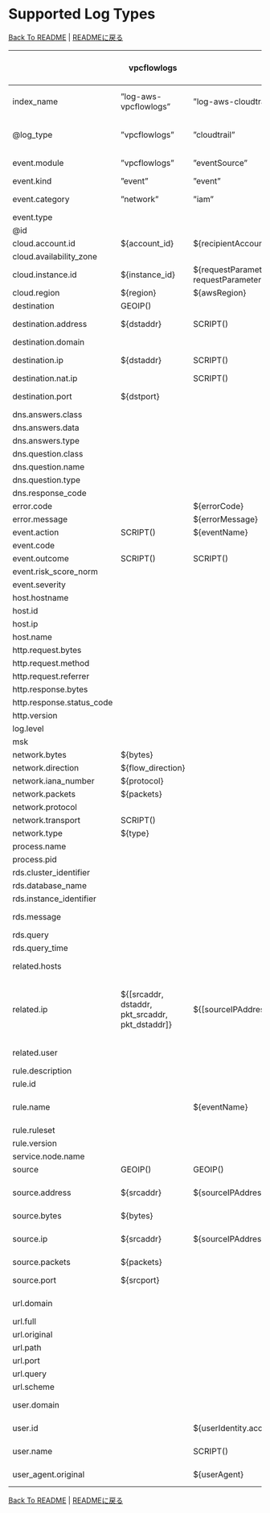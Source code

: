 # Supported Log Types

[Back To README](../README.md) | [READMEに戻る](../README_ja.md)

|                         |                  vpcflowlogs                  |                                                                           cloudtrail                                                                            |          networkfirewall           |                                                                                                                                                                                                 guardduty                                                                                                                                                                                                  |                                                                                                                                                                                                                                                                                      securityhub                                                                                                                                                                                                                                                                                      |             nlb              |                alb                 |           clb            |      s3accesslog      | config-history | config-snapshot |  config-rules  | cloudfront-realtime | cloudfront-standard |           waf           |   route53resolver   |       rds-postgresql       |       rds-mysql-audit        | rds-mysql-general |              rds-mysql-error              | rds-mysql-slowquery | elasticache-redis-slowlog |      msk       |                            opensearch-audit                            |    workspaces-event    |     workspaces-inventory     |     trustedadvisor     |                                            directory-service                                            |                                                 fsx-win                                                 |                                              windows-event                                              |   linux-secure   | linux-os-syslog |      index-metrics       |
|-------------------------|-----------------------------------------------|-----------------------------------------------------------------------------------------------------------------------------------------------------------------|------------------------------------|------------------------------------------------------------------------------------------------------------------------------------------------------------------------------------------------------------------------------------------------------------------------------------------------------------------------------------------------------------------------------------------------------------|---------------------------------------------------------------------------------------------------------------------------------------------------------------------------------------------------------------------------------------------------------------------------------------------------------------------------------------------------------------------------------------------------------------------------------------------------------------------------------------------------------------------------------------------------------------------------------------|------------------------------|------------------------------------|--------------------------|-----------------------|----------------|-----------------|----------------|---------------------|---------------------|-------------------------|---------------------|----------------------------|------------------------------|-------------------|-------------------------------------------|---------------------|---------------------------|----------------|------------------------------------------------------------------------|------------------------|------------------------------|------------------------|---------------------------------------------------------------------------------------------------------|---------------------------------------------------------------------------------------------------------|---------------------------------------------------------------------------------------------------------|------------------|-----------------|--------------------------|
|index_name               |”log-aws-vpcflowlogs”                          |”log-aws-cloudtrail”                                                                                                                                             |”log-aws-networkfirewall”           |”log-aws-guardduty”                                                                                                                                                                                                                                                                                                                                                                                         |”log-aws-securityhub”                                                                                                                                                                                                                                                                                                                                                                                                                                                                                                                                                                  |”log-aws-elb”                 |”log-aws-elb”                       |”log-aws-elb”             |”log-aws-s3accesslog”  |”log-aws-config”|”log-aws-config” |”log-aws-config”|”log-aws-cloudfront” |”log-aws-cloudfront” |”log-aws-waf”            |”log-aws-r53resolver”|”log-aws-rds-postgresql”    |”log-aws-rds-mysql”           |”log-aws-rds-mysql”|”log-aws-rds-mysql”                        |”log-aws-rds-mysql”  |”log-aws-elasticache”      |”log-aws-msk”   |”log-aws-opensearch”                                                    |”log-aws-workspaces”    |”log-aws-workspaces”          |”log-aws-trustedadvisor”|”log-aws-directory-service”                                                                              |”log-aws-fsx-win”                                                                                        |”log-win-event”                                                                                          |”log-linux-secure”|”log-linux-os”   |”metrics-opensearch-index”|
|@log_type                |”vpcflowlogs”                                  |”cloudtrail”                                                                                                                                                     |”networkfirewall”                   |”guardduty”                                                                                                                                                                                                                                                                                                                                                                                                 |”securityhub”                                                                                                                                                                                                                                                                                                                                                                                                                                                                                                                                                                          |”nlb”                         |”alb”                               |”clb”                     |”s3accesslog”          |”config-history”|”config-snapshot”|”config-rules”  |”cloudfront-realtime”|”cloudfront-standard”|”waf”                    |”route53resolver”    |”rds-postgresql”            |”rds-mysql-audit”             |”rds-mysql-general”|”rds-mysql-error”                          |”rds-mysql-slowquery”|”elasticache-redis-slowlog”|”msk”           |”opensearch-audit”                                                      |”workspaces-event”      |”workspaces-inventory”        |”trustedadvisor”        |”directory-service”                                                                                      |”fsx-win”                                                                                                |”windows-event”                                                                                          |”linux-secure”    |”linux-os-syslog”|”index-metrics”           |
|event.module             |”vpcflowlogs”                                  |”eventSource”                                                                                                                                                    |”event.event_type”                  |”guardduty”                                                                                                                                                                                                                                                                                                                                                                                                 |SCRIPT()                                                                                                                                                                                                                                                                                                                                                                                                                                                                                                                                                                               |”nlb”                         |”alb”                               |”clb”                     |”s3accesslog”          |”config-history”|”config-snapshot”|”config-rules”  |”cloudfront-realtime”|”cloudfront-standard”|”waf”                    |”route53resolver”    |”rds-postgresql”            |”audit”                       |”general”          |”error”                                    |”slowquery”          |”redis-slowlog”            |”msk”           |”opensearch-audit”                                                      |”workspaces-event”      |”workspaces-inventory”        |”trustedadvisor”        |”Event.System.Channel”                                                                                   |”Event.System.Channel”                                                                                   |”Event.System.Channel”                                                                                   |”linux-secure”    |”linux-os-syslog”|”index-metrics”           |
|event.kind               |”event”                                        |”event”                                                                                                                                                          |SCRIPT()                            |”alert”                                                                                                                                                                                                                                                                                                                                                                                                     |”alert”                                                                                                                                                                                                                                                                                                                                                                                                                                                                                                                                                                                |”event”                       |”event”                             |”event”                   |”event”                |”state”         |”state”          |”alert”         |”event”              |”event”              |”alert”                  |”event”              |                            |                              |                   |                                           |                     |                           |                |”event”                                                                 |”event”                 |”state”                       |SCRIPT()                |”event”                                                                                                  |”event”                                                                                                  |”event”                                                                                                  |”event”           |”event”          |                          |
|event.category           |”network”                                      |”iam”                                                                                                                                                            |”network”                           |SCRIPT()                                                                                                                                                                                                                                                                                                                                                                                                    |SCRIPT()                                                                                                                                                                                                                                                                                                                                                                                                                                                                                                                                                                               |”network”                     |”web”                               |”web”                     |”web”                  |”configuration” |”configuration”  |”configuration” |”web”                |”web”                |”web”                    |”network”            |SCRIPT()                    |”database”                    |”database”         |”database”                                 |”database”           |”database”                 |                |SCRIPT()                                                                |”[authentication, host]”|”[host]”                      |SCRIPT()                |                                                                                                         |                                                                                                         |                                                                                                         |SCRIPT()          |SCRIPT()         |                          |
|event.type               |                                               |                                                                                                                                                                 |                                    |                                                                                                                                                                                                                                                                                                                                                                                                            |                                                                                                                                                                                                                                                                                                                                                                                                                                                                                                                                                                                       |                              |                                    |                          |                       |”info”          |”info”           |”change”        |                     |                     |                         |                     |                            |                              |                   |                                           |                     |                           |                |”[info]”                                                                |”[info]”                |”[info]”                      |”info”                  |                                                                                                         |                                                                                                         |                                                                                                         |                  |                 |                          |
|@id                      |                                               |                                                                                                                                                                 |                                    |                                                                                                                                                                                                                                                                                                                                                                                                            |                                                                                                                                                                                                                                                                                                                                                                                                                                                                                                                                                                                       |                              |                                    |                          |                       |SCRIPT()        |SCRIPT()         |SCRIPT()        |                     |                     |                         |                     |                            |                              |                   |                                           |                     |                           |                |                                                                        |                        |                              |                        |                                                                                                         |                                                                                                         |                                                                                                         |                  |                 |                          |
|cloud.account.id         |${account_id}                                  |${recipientAccountId}                                                                                                                                            |[FromS3Key]                         |[FromS3Key]                                                                                                                                                                                                                                                                                                                                                                                                 |${AwsAccountId}                                                                                                                                                                                                                                                                                                                                                                                                                                                                                                                                                                        |[FromS3Key]                   |[FromS3Key]                         |[FromS3Key]               |[FromS3Key]            |${awsAccountId} |${awsAccountId}  |${awsAccountId} |[FromS3Key]          |[FromS3Key]          |SCRIPT()                 |[FromS3Key]          |[FromS3Key]                 |[FromS3Key]                   |[FromS3Key]        |[FromS3Key]                                |[FromS3Key]          |[FromS3Key]                |[FromS3Key]     |[FromS3Key]                                                             |[FromS3Key]             |[FromS3Key]                   |[FromS3Key]             |[FromS3Key]                                                                                              |[FromS3Key]                                                                                              |[FromS3Key]                                                                                              |[FromS3Key]       |[FromS3Key]      |[FromS3Key]               |
|cloud.availability_zone  |                                               |                                                                                                                                                                 |${availability_zone}                |                                                                                                                                                                                                                                                                                                                                                                                                            |                                                                                                                                                                                                                                                                                                                                                                                                                                                                                                                                                                                       |                              |                                    |                          |                       |                |                 |                |                     |                     |                         |                     |                            |                              |                   |                                           |                     |                           |                |                                                                        |                        |                              |                        |                                                                                                         |                                                                                                         |                                                                                                         |                  |                 |                          |
|cloud.instance.id        |${instance_id}                                 |${requestParameters.instanceId responseElements.instancesSet.items.0.instanceId requestParameters.DescribeInstanceCreditSpecificationsRequest.InstanceId.content}|                                    |${resource.instanceDetails.instanceId}                                                                                                                                                                                                                                                                                                                                                                      |SCRIPT()                                                                                                                                                                                                                                                                                                                                                                                                                                                                                                                                                                               |                              |                                    |                          |                       |SCRIPT()        |SCRIPT()         |SCRIPT()        |                     |                     |                         |${instance}          |                            |                              |                   |                                           |                     |                           |                |                                                                        |                        |                              |                        |                                                                                                         |                                                                                                         |SCRIPT()                                                                                                 |SCRIPT()          |SCRIPT()         |                          |
|cloud.region             |${region}                                      |${awsRegion}                                                                                                                                                     |[FromS3Key]                         |[FromS3Key]                                                                                                                                                                                                                                                                                                                                                                                                 |${Resources.0.Region}                                                                                                                                                                                                                                                                                                                                                                                                                                                                                                                                                                  |[FromS3Key]                   |[FromS3Key]                         |[FromS3Key]               |SCRIPT()               |${awsRegion}    |${awsRegion}     |${awsRegion}    |”global”             |”global”             |SCRIPT()                 |${region}            |[FromS3Key]                 |[FromS3Key]                   |[FromS3Key]        |[FromS3Key]                                |[FromS3Key]          |[FromS3Key]                |[FromS3Key]     |[FromS3Key]                                                             |[FromS3Key]             |[FromS3Key]                   |[FromS3Key]             |[FromS3Key]                                                                                              |[FromS3Key]                                                                                              |[FromS3Key]                                                                                              |[FromS3Key]       |[FromS3Key]      |[FromS3Key]               |
|destination              |GEOIP()                                        |                                                                                                                                                                 |GEOIP()                             |GEOIP()                                                                                                                                                                                                                                                                                                                                                                                                     |GEOIP()                                                                                                                                                                                                                                                                                                                                                                                                                                                                                                                                                                                |GEOIP()                       |GEOIP()                             |GEOIP()                   |                       |                |                 |                |                     |                     |                         |                     |                            |                              |                   |                                           |                     |                           |                |                                                                        |                        |                              |                        |GEOIP()                                                                                                  |GEOIP()                                                                                                  |GEOIP()                                                                                                  |                  |                 |                          |
|destination.address      |${dstaddr}                                     |SCRIPT()                                                                                                                                                         |                                    |SCRIPT()                                                                                                                                                                                                                                                                                                                                                                                                    |${ProductFields.aws/guardduty/resource/instanceDetails/networkInterfaces.0_/privateIpAddress ProductFields.aws/guardduty/service/action/networkConnectionAction/localIpDetails/ipAddressV4}                                                                                                                                                                                                                                                                                                                                                                                            |${destination_ip}             |${target_ip}                        |${backend_ip}             |${EndPoint}            |                |                 |                |                     |                     |                         |                     |                            |                              |                   |                                           |                     |                           |                |                                                                        |                        |                              |                        |                                                                                                         |                                                                                                         |                                                                                                         |                  |                 |                          |
|destination.domain       |                                               |                                                                                                                                                                 |                                    |                                                                                                                                                                                                                                                                                                                                                                                                            |                                                                                                                                                                                                                                                                                                                                                                                                                                                                                                                                                                                       |                              |                                    |                          |${EndPoint}            |                |                 |                |                     |                     |                         |                     |                            |                              |                   |                                           |                     |                           |                |                                                                        |                        |                              |                        |                                                                                                         |                                                                                                         |                                                                                                         |                  |                 |                          |
|destination.ip           |${dstaddr}                                     |SCRIPT()                                                                                                                                                         |${event.dest_ip}                    |SCRIPT()                                                                                                                                                                                                                                                                                                                                                                                                    |${ProductFields.aws/guardduty/resource/instanceDetails/networkInterfaces.0_/privateIpAddress ProductFields.aws/guardduty/service/action/networkConnectionAction/localIpDetails/ipAddressV4}                                                                                                                                                                                                                                                                                                                                                                                            |${destination_ip}             |${target_ip}                        |${backend_ip}             |                       |                |                 |                |                     |                     |                         |                     |                            |                              |                   |                                           |                     |                           |                |                                                                        |                        |                              |                        |${Event.EventData.Data.DestAddress}                                                                      |${Event.EventData.Data.DestAddress}                                                                      |${Event.EventData.Data.DestAddress}                                                                      |                  |                 |                          |
|destination.nat.ip       |                                               |SCRIPT()                                                                                                                                                         |                                    |SCRIPT()                                                                                                                                                                                                                                                                                                                                                                                                    |${ProductFields.aws/guardduty/resource/instanceDetails/networkInterfaces.0_/publicIp}                                                                                                                                                                                                                                                                                                                                                                                                                                                                                                  |                              |                                    |                          |                       |                |                 |                |                     |                     |                         |                     |                            |                              |                   |                                           |                     |                           |                |                                                                        |                        |                              |                        |                                                                                                         |                                                                                                         |                                                                                                         |                  |                 |                          |
|destination.port         |${dstport}                                     |                                                                                                                                                                 |${event.dest_port}                  |SCRIPT()                                                                                                                                                                                                                                                                                                                                                                                                    |${ProductFields.aws/guardduty/service/action/portProbeAction/portProbeDetails/localPortDetails.0_/port ProductFields.aws/guardduty/service/action/networkConnectionAction/localPortDetails/port}                                                                                                                                                                                                                                                                                                                                                                                       |${destination_port}           |${target_port}                      |${backend_port}           |                       |                |                 |                |                     |                     |                         |                     |                            |                              |                   |                                           |                     |                           |                |                                                                        |                        |                              |                        |${Event.EventData.Data.DestPort}                                                                         |${Event.EventData.Data.DestPort}                                                                         |${Event.EventData.Data.DestPort}                                                                         |                  |                 |                          |
|dns.answers.class        |                                               |                                                                                                                                                                 |                                    |                                                                                                                                                                                                                                                                                                                                                                                                            |                                                                                                                                                                                                                                                                                                                                                                                                                                                                                                                                                                                       |                              |                                    |                          |                       |                |                 |                |                     |                     |                         |${answers.0.Class}   |                            |                              |                   |                                           |                     |                           |                |                                                                        |                        |                              |                        |                                                                                                         |                                                                                                         |                                                                                                         |                  |                 |                          |
|dns.answers.data         |                                               |                                                                                                                                                                 |                                    |                                                                                                                                                                                                                                                                                                                                                                                                            |                                                                                                                                                                                                                                                                                                                                                                                                                                                                                                                                                                                       |                              |                                    |                          |                       |                |                 |                |                     |                     |                         |SCRIPT()             |                            |                              |                   |                                           |                     |                           |                |                                                                        |                        |                              |                        |                                                                                                         |                                                                                                         |                                                                                                         |                  |                 |                          |
|dns.answers.type         |                                               |                                                                                                                                                                 |                                    |                                                                                                                                                                                                                                                                                                                                                                                                            |                                                                                                                                                                                                                                                                                                                                                                                                                                                                                                                                                                                       |                              |                                    |                          |                       |                |                 |                |                     |                     |                         |${answers.0.Type}    |                            |                              |                   |                                           |                     |                           |                |                                                                        |                        |                              |                        |                                                                                                         |                                                                                                         |                                                                                                         |                  |                 |                          |
|dns.question.class       |                                               |                                                                                                                                                                 |                                    |                                                                                                                                                                                                                                                                                                                                                                                                            |                                                                                                                                                                                                                                                                                                                                                                                                                                                                                                                                                                                       |                              |                                    |                          |                       |                |                 |                |                     |                     |                         |${query_class}       |                            |                              |                   |                                           |                     |                           |                |                                                                        |                        |                              |                        |                                                                                                         |                                                                                                         |                                                                                                         |                  |                 |                          |
|dns.question.name        |                                               |                                                                                                                                                                 |                                    |${service.action.dnsRequestAction.domain}                                                                                                                                                                                                                                                                                                                                                                   |${ProductFields.aws/guardduty/service/action/dnsRequestAction/domain}                                                                                                                                                                                                                                                                                                                                                                                                                                                                                                                  |                              |                                    |                          |                       |                |                 |                |                     |                     |                         |SCRIPT()             |                            |                              |                   |                                           |                     |                           |                |                                                                        |                        |                              |                        |                                                                                                         |                                                                                                         |                                                                                                         |                  |                 |                          |
|dns.question.type        |                                               |                                                                                                                                                                 |                                    |                                                                                                                                                                                                                                                                                                                                                                                                            |                                                                                                                                                                                                                                                                                                                                                                                                                                                                                                                                                                                       |                              |                                    |                          |                       |                |                 |                |                     |                     |                         |${query_type}        |                            |                              |                   |                                           |                     |                           |                |                                                                        |                        |                              |                        |                                                                                                         |                                                                                                         |                                                                                                         |                  |                 |                          |
|dns.response_code        |                                               |                                                                                                                                                                 |                                    |                                                                                                                                                                                                                                                                                                                                                                                                            |                                                                                                                                                                                                                                                                                                                                                                                                                                                                                                                                                                                       |                              |                                    |                          |                       |                |                 |                |                     |                     |                         |${rcode}             |                            |                              |                   |                                           |                     |                           |                |                                                                        |                        |                              |                        |                                                                                                         |                                                                                                         |                                                                                                         |                  |                 |                          |
|error.code               |                                               |${errorCode}                                                                                                                                                     |                                    |                                                                                                                                                                                                                                                                                                                                                                                                            |                                                                                                                                                                                                                                                                                                                                                                                                                                                                                                                                                                                       |                              |                                    |                          |                       |                |                 |                |                     |                     |                         |                     |                            |                              |                   |                                           |                     |                           |                |                                                                        |                        |                              |                        |${Event.System.Status}                                                                                   |${Event.System.Status}                                                                                   |${Event.System.Status}                                                                                   |                  |                 |                          |
|error.message            |                                               |${errorMessage}                                                                                                                                                  |                                    |                                                                                                                                                                                                                                                                                                                                                                                                            |                                                                                                                                                                                                                                                                                                                                                                                                                                                                                                                                                                                       |                              |                                    |                          |                       |                |                 |                |                     |                     |                         |                     |                            |                              |                   |                                           |                     |                           |                |                                                                        |                        |                              |                        |                                                                                                         |                                                                                                         |                                                                                                         |                  |                 |                          |
|event.action             |SCRIPT()                                       |${eventName}                                                                                                                                                     |${event.alert.action}               |                                                                                                                                                                                                                                                                                                                                                                                                            |                                                                                                                                                                                                                                                                                                                                                                                                                                                                                                                                                                                       |                              |                                    |                          |                       |                |                 |                |                     |                     |${action}                |                     |SCRIPT()                    |                              |                   |                                           |                     |                           |                |                                                                        |                        |                              |                        |SCRIPT()                                                                                                 |SCRIPT()                                                                                                 |SCRIPT()                                                                                                 |SCRIPT()          |SCRIPT()         |                          |
|event.code               |                                               |                                                                                                                                                                 |                                    |                                                                                                                                                                                                                                                                                                                                                                                                            |                                                                                                                                                                                                                                                                                                                                                                                                                                                                                                                                                                                       |                              |                                    |                          |                       |                |                 |                |                     |                     |                         |                     |                            |                              |                   |                                           |                     |                           |                |                                                                        |                        |                              |                        |${Event.System.EventID}                                                                                  |${Event.System.EventID}                                                                                  |${Event.System.EventID}                                                                                  |                  |                 |                          |
|event.outcome            |SCRIPT()                                       |SCRIPT()                                                                                                                                                         |                                    |                                                                                                                                                                                                                                                                                                                                                                                                            |                                                                                                                                                                                                                                                                                                                                                                                                                                                                                                                                                                                       |                              |                                    |                          |                       |                |                 |                |                     |                     |                         |                     |SCRIPT()                    |                              |                   |                                           |                     |                           |                |SCRIPT()                                                                |”success”               |                              |                        |SCRIPT()                                                                                                 |SCRIPT()                                                                                                 |SCRIPT()                                                                                                 |SCRIPT()          |SCRIPT()         |                          |
|event.risk_score_norm    |                                               |                                                                                                                                                                 |                                    |                                                                                                                                                                                                                                                                                                                                                                                                            |${Severity.Normalized}                                                                                                                                                                                                                                                                                                                                                                                                                                                                                                                                                                 |                              |                                    |                          |                       |                |                 |                |                     |                     |                         |                     |                            |                              |                   |                                           |                     |                           |                |                                                                        |                        |                              |                        |                                                                                                         |                                                                                                         |                                                                                                         |                  |                 |                          |
|event.severity           |                                               |                                                                                                                                                                 |${event.alert.severity}             |${severity}                                                                                                                                                                                                                                                                                                                                                                                                 |${Severity.Product}                                                                                                                                                                                                                                                                                                                                                                                                                                                                                                                                                                    |                              |                                    |                          |                       |                |                 |                |                     |                     |                         |                     |                            |                              |                   |                                           |                     |                           |                |                                                                        |                        |                              |                        |                                                                                                         |                                                                                                         |                                                                                                         |                  |                 |                          |
|host.hostname            |                                               |                                                                                                                                                                 |                                    |                                                                                                                                                                                                                                                                                                                                                                                                            |                                                                                                                                                                                                                                                                                                                                                                                                                                                                                                                                                                                       |                              |                                    |                          |                       |                |                 |                |                     |                     |                         |                     |                            |                              |                   |                                           |                     |                           |                |                                                                        |                        |${ComputerName}               |                        |                                                                                                         |                                                                                                         |                                                                                                         |${hostname}       |${hostname}      |                          |
|host.id                  |                                               |                                                                                                                                                                 |                                    |                                                                                                                                                                                                                                                                                                                                                                                                            |                                                                                                                                                                                                                                                                                                                                                                                                                                                                                                                                                                                       |                              |                                    |                          |                       |                |                 |                |                     |                     |                         |                     |                            |                              |                   |                                           |                     |                           |                |                                                                        |${workspaceId}          |${WorkspaceId}                |                        |                                                                                                         |                                                                                                         |                                                                                                         |                  |                 |                          |
|host.ip                  |                                               |                                                                                                                                                                 |                                    |                                                                                                                                                                                                                                                                                                                                                                                                            |                                                                                                                                                                                                                                                                                                                                                                                                                                                                                                                                                                                       |                              |                                    |                          |                       |                |                 |                |                     |                     |                         |                     |                            |                              |                   |                                           |                     |                           |                |                                                                        |                        |${IpAddress}                  |                        |                                                                                                         |                                                                                                         |                                                                                                         |                  |                 |                          |
|host.name                |                                               |                                                                                                                                                                 |                                    |                                                                                                                                                                                                                                                                                                                                                                                                            |                                                                                                                                                                                                                                                                                                                                                                                                                                                                                                                                                                                       |                              |                                    |                          |                       |                |                 |                |                     |                     |                         |                     |                            |                              |                   |                                           |                     |                           |                |                                                                        |                        |${ComputerName}               |                        |${Event.System.Computer}                                                                                 |${Event.System.Computer}                                                                                 |${Event.System.Computer}                                                                                 |                  |                 |                          |
|http.request.bytes       |                                               |                                                                                                                                                                 |                                    |                                                                                                                                                                                                                                                                                                                                                                                                            |                                                                                                                                                                                                                                                                                                                                                                                                                                                                                                                                                                                       |${received_bytes}             |${received_bytes}                   |${received_bytes}         |                       |                |                 |                |${cs_bytes}          |${cs_bytes}          |                         |                     |                            |                              |                   |                                           |                     |                           |                |                                                                        |                        |                              |                        |                                                                                                         |                                                                                                         |                                                                                                         |                  |                 |                          |
|http.request.method      |                                               |                                                                                                                                                                 |${event.http.http_method}           |                                                                                                                                                                                                                                                                                                                                                                                                            |                                                                                                                                                                                                                                                                                                                                                                                                                                                                                                                                                                                       |                              |${http_method}                      |${http_method}            |${RequestURI_operation}|                |                 |                |${cs_method}         |${cs_method}         |${httpRequest.httpMethod}|                     |                            |                              |                   |                                           |                     |                           |                |                                                                        |                        |                              |                        |                                                                                                         |                                                                                                         |                                                                                                         |                  |                 |                          |
|http.request.referrer    |                                               |                                                                                                                                                                 |                                    |                                                                                                                                                                                                                                                                                                                                                                                                            |                                                                                                                                                                                                                                                                                                                                                                                                                                                                                                                                                                                       |                              |                                    |                          |${Referrer}            |                |                 |                |${cs_referer}        |${cs_referer}        |SCRIPT()                 |                     |                            |                              |                   |                                           |                     |                           |                |                                                                        |                        |                              |                        |                                                                                                         |                                                                                                         |                                                                                                         |                  |                 |                          |
|http.response.bytes      |                                               |                                                                                                                                                                 |                                    |                                                                                                                                                                                                                                                                                                                                                                                                            |                                                                                                                                                                                                                                                                                                                                                                                                                                                                                                                                                                                       |${sent_bytes}                 |${sent_bytes}                       |${sent_bytes}             |${BytesSent}           |                |                 |                |${sc_bytes}          |${sc_bytes}          |                         |                     |                            |                              |                   |                                           |                     |                           |                |                                                                        |                        |                              |                        |                                                                                                         |                                                                                                         |                                                                                                         |                  |                 |                          |
|http.response.status_code|                                               |                                                                                                                                                                 |                                    |                                                                                                                                                                                                                                                                                                                                                                                                            |                                                                                                                                                                                                                                                                                                                                                                                                                                                                                                                                                                                       |                              |${elb_status_code}                  |${elb_status_code}        |${HTTPstatus}          |                |                 |                |${sc_status}         |${sc_status}         |                         |                     |                            |                              |                   |                                           |                     |                           |                |                                                                        |                        |                              |                        |                                                                                                         |                                                                                                         |                                                                                                         |                  |                 |                          |
|http.version             |                                               |                                                                                                                                                                 |                                    |                                                                                                                                                                                                                                                                                                                                                                                                            |                                                                                                                                                                                                                                                                                                                                                                                                                                                                                                                                                                                       |                              |${http_version}                     |${http_version}           |                       |                |                 |                |SCRIPT()             |SCRIPT()             |SCRIPT()                 |                     |                            |                              |                   |                                           |                     |                           |                |                                                                        |                        |                              |                        |                                                                                                         |                                                                                                         |                                                                                                         |                  |                 |                          |
|log.level                |                                               |                                                                                                                                                                 |                                    |                                                                                                                                                                                                                                                                                                                                                                                                            |                                                                                                                                                                                                                                                                                                                                                                                                                                                                                                                                                                                       |                              |                                    |                          |                       |                |                 |                |                     |                     |                         |                     |${postgresql_log_level}     |                              |                   |${mysql_log_level}                         |                     |                           |${msk_log_level}|                                                                        |                        |                              |                        |                                                                                                         |                                                                                                         |                                                                                                         |                  |                 |                          |
|msk                      |                                               |                                                                                                                                                                 |                                    |                                                                                                                                                                                                                                                                                                                                                                                                            |                                                                                                                                                                                                                                                                                                                                                                                                                                                                                                                                                                                       |                              |                                    |                          |                       |                |                 |                |                     |                     |                         |                     |                            |                              |                   |                                           |                     |                           |SCRIPT()        |                                                                        |                        |                              |                        |                                                                                                         |                                                                                                         |                                                                                                         |                  |                 |                          |
|network.bytes            |${bytes}                                       |                                                                                                                                                                 |${event.netflow.bytes}              |                                                                                                                                                                                                                                                                                                                                                                                                            |                                                                                                                                                                                                                                                                                                                                                                                                                                                                                                                                                                                       |                              |                                    |                          |                       |                |                 |                |                     |                     |                         |                     |                            |                              |                   |                                           |                     |                           |                |                                                                        |                        |                              |                        |                                                                                                         |                                                                                                         |                                                                                                         |                  |                 |                          |
|network.direction        |${flow_direction}                              |                                                                                                                                                                 |                                    |SCRIPT()                                                                                                                                                                                                                                                                                                                                                                                                    |                                                                                                                                                                                                                                                                                                                                                                                                                                                                                                                                                                                       |                              |                                    |                          |                       |                |                 |                |                     |                     |                         |                     |                            |                              |                   |                                           |                     |                           |                |                                                                        |                        |                              |                        |                                                                                                         |                                                                                                         |                                                                                                         |                  |                 |                          |
|network.iana_number      |${protocol}                                    |                                                                                                                                                                 |                                    |                                                                                                                                                                                                                                                                                                                                                                                                            |                                                                                                                                                                                                                                                                                                                                                                                                                                                                                                                                                                                       |                              |                                    |                          |                       |                |                 |                |                     |                     |                         |                     |                            |                              |                   |                                           |                     |                           |                |                                                                        |                        |                              |                        |                                                                                                         |                                                                                                         |                                                                                                         |                  |                 |                          |
|network.packets          |${packets}                                     |                                                                                                                                                                 |${event.netflow.pkts}               |                                                                                                                                                                                                                                                                                                                                                                                                            |                                                                                                                                                                                                                                                                                                                                                                                                                                                                                                                                                                                       |                              |                                    |                          |                       |                |                 |                |                     |                     |                         |                     |                            |                              |                   |                                           |                     |                           |                |                                                                        |                        |                              |                        |                                                                                                         |                                                                                                         |                                                                                                         |                  |                 |                          |
|network.protocol         |                                               |                                                                                                                                                                 |${event.app_proto}                  |                                                                                                                                                                                                                                                                                                                                                                                                            |                                                                                                                                                                                                                                                                                                                                                                                                                                                                                                                                                                                       |                              |                                    |                          |                       |                |                 |                |                     |                     |                         |                     |                            |                              |                   |                                           |                     |                           |                |                                                                        |                        |                              |                        |                                                                                                         |                                                                                                         |                                                                                                         |                  |                 |                          |
|network.transport        |SCRIPT()                                       |                                                                                                                                                                 |SCRIPT()                            |                                                                                                                                                                                                                                                                                                                                                                                                            |                                                                                                                                                                                                                                                                                                                                                                                                                                                                                                                                                                                       |                              |                                    |                          |                       |                |                 |                |                     |                     |                         |                     |                            |                              |                   |                                           |                     |                           |                |                                                                        |                        |                              |                        |                                                                                                         |                                                                                                         |                                                                                                         |                  |                 |                          |
|network.type             |${type}                                        |                                                                                                                                                                 |                                    |                                                                                                                                                                                                                                                                                                                                                                                                            |                                                                                                                                                                                                                                                                                                                                                                                                                                                                                                                                                                                       |                              |                                    |                          |                       |                |                 |                |                     |                     |                         |                     |                            |                              |                   |                                           |                     |                           |                |                                                                        |                        |                              |                        |                                                                                                         |                                                                                                         |                                                                                                         |                  |                 |                          |
|process.name             |                                               |                                                                                                                                                                 |                                    |                                                                                                                                                                                                                                                                                                                                                                                                            |                                                                                                                                                                                                                                                                                                                                                                                                                                                                                                                                                                                       |                              |                                    |                          |                       |                |                 |                |                     |                     |                         |                     |                            |                              |                   |                                           |                     |                           |                |                                                                        |                        |                              |                        |                                                                                                         |                                                                                                         |                                                                                                         |${proc}           |${proc}          |                          |
|process.pid              |                                               |                                                                                                                                                                 |                                    |                                                                                                                                                                                                                                                                                                                                                                                                            |                                                                                                                                                                                                                                                                                                                                                                                                                                                                                                                                                                                       |                              |                                    |                          |                       |                |                 |                |                     |                     |                         |                     |${postgresql_pid}           |                              |                   |                                           |                     |                           |                |                                                                        |                        |                              |                        |                                                                                                         |                                                                                                         |                                                                                                         |${pid}            |${pid}           |                          |
|rds.cluster_identifier   |                                               |                                                                                                                                                                 |                                    |                                                                                                                                                                                                                                                                                                                                                                                                            |                                                                                                                                                                                                                                                                                                                                                                                                                                                                                                                                                                                       |                              |                                    |                          |                       |                |                 |                |                     |                     |                         |                     |SCRIPT()                    |                              |                   |                                           |SCRIPT()             |                           |                |                                                                        |                        |                              |                        |                                                                                                         |                                                                                                         |                                                                                                         |                  |                 |                          |
|rds.database_name        |                                               |                                                                                                                                                                 |                                    |                                                                                                                                                                                                                                                                                                                                                                                                            |                                                                                                                                                                                                                                                                                                                                                                                                                                                                                                                                                                                       |                              |                                    |                          |                       |                |                 |                |                     |                     |                         |                     |${postgresql_database}      |${mysql_database}             |                   |                                           |                     |                           |                |                                                                        |                        |                              |                        |                                                                                                         |                                                                                                         |                                                                                                         |                  |                 |                          |
|rds.instance_identifier  |                                               |                                                                                                                                                                 |                                    |                                                                                                                                                                                                                                                                                                                                                                                                            |                                                                                                                                                                                                                                                                                                                                                                                                                                                                                                                                                                                       |                              |                                    |                          |                       |                |                 |                |                     |                     |                         |                     |SCRIPT()                    |                              |                   |                                           |SCRIPT()             |                           |                |                                                                        |                        |                              |                        |                                                                                                         |                                                                                                         |                                                                                                         |                  |                 |                          |
|rds.message              |                                               |                                                                                                                                                                 |                                    |                                                                                                                                                                                                                                                                                                                                                                                                            |                                                                                                                                                                                                                                                                                                                                                                                                                                                                                                                                                                                       |                              |                                    |                          |                       |                |                 |                |                     |                     |                         |                     |${postgresql_message}       |                              |                   |${mysql_message mysql_server_audit_message}|                     |                           |                |                                                                        |                        |                              |                        |                                                                                                         |                                                                                                         |                                                                                                         |                  |                 |                          |
|rds.query                |                                               |                                                                                                                                                                 |                                    |                                                                                                                                                                                                                                                                                                                                                                                                            |                                                                                                                                                                                                                                                                                                                                                                                                                                                                                                                                                                                       |                              |                                    |                          |                       |                |                 |                |                     |                     |                         |                     |SCRIPT()                    |SCRIPT()                      |SCRIPT()           |SCRIPT()                                   |SCRIPT()             |                           |                |                                                                        |                        |                              |                        |                                                                                                         |                                                                                                         |                                                                                                         |                  |                 |                          |
|rds.query_time           |                                               |                                                                                                                                                                 |                                    |                                                                                                                                                                                                                                                                                                                                                                                                            |                                                                                                                                                                                                                                                                                                                                                                                                                                                                                                                                                                                       |                              |                                    |                          |                       |                |                 |                |                     |                     |                         |                     |SCRIPT()                    |                              |                   |                                           |${mysql_query_time}  |                           |                |                                                                        |                        |                              |                        |                                                                                                         |                                                                                                         |                                                                                                         |                  |                 |                          |
|related.hosts            |                                               |                                                                                                                                                                 |                                    |                                                                                                                                                                                                                                                                                                                                                                                                            |                                                                                                                                                                                                                                                                                                                                                                                                                                                                                                                                                                                       |                              |                                    |                          |                       |SCRIPT()        |SCRIPT()         |SCRIPT()        |                     |                     |                         |                     |                            |                              |                   |                                           |                     |                           |                |${[audit_rest_request_headers.Host]}                                    |${[workspaceId]}        |${[ComputerName, WorkspaceId]}|                        |                                                                                                         |                                                                                                         |                                                                                                         |SCRIPT()          |SCRIPT()         |                          |
|related.ip               |${[srcaddr, dstaddr, pkt_srcaddr, pkt_dstaddr]}|${[sourceIPAddress]}                                                                                                                                             |${[event.dest_ip, event.src_ip]}    |${[resource.instanceDetails.networkInterfaces.0.privateIpAddress, service.action.networkConnectionAction.localIpDetails.ipAddressV4, resource.instanceDetails.networkInterfaces.0.publicIp, service.action.awsApiCallAction.remoteIpDetails.ipAddressV4, service.action.networkConnectionAction.remoteIpDetails.ipAddressV4, service.action.portProbeAction.portProbeDetails.0.remoteIpDetails.ipAddressV4]}|${[ProductFields.aws/guardduty/resource/instanceDetails/networkInterfaces.0_/privateIpAddress, ProductFields.aws/guardduty/service/action/networkConnectionAction/localIpDetails/ipAddressV4, ProductFields.aws/guardduty/resource/instanceDetails/networkInterfaces.0_/publicIp, ProductFields.aws/guardduty/service/action/awsApiCallAction/remoteIpDetails/ipAddressV4, ProductFields.aws/guardduty/service/action/networkConnectionAction/remoteIpDetails/ipAddressV4, ProductFields.aws/guardduty/service/action/portProbeAction/portProbeDetails.0_/remoteIpDetails/ipAddressV4]}|${[client_ip, destination_ip]}|${[target_ip, client_ip, http_host]}|${[backend_ip, client_ip]}|${[RemoteIP]}          |SCRIPT()        |SCRIPT()         |SCRIPT()        |${[c_ip]}            |${[c_ip]}            |${[httpRequest.clientIp]}|${[srcaddr]}         |${postgresql_source_address}|${[mysql_host]}               |                   |                                           |${[mysql_source_ip]} |SCRIPT()                   |                |${[audit_request_remote_address, audit_rest_request_headers.Host]}      |${[clientIpAddress]}    |${[IpAddress]}                |                        |${[Event.EventData.Data.DestAddress, Event.EventData.Data.IpAddress, Event.EventData.Data.SourceAddress]}|${[Event.EventData.Data.DestAddress, Event.EventData.Data.IpAddress, Event.EventData.Data.SourceAddress]}|${[Event.EventData.Data.DestAddress, Event.EventData.Data.IpAddress, Event.EventData.Data.SourceAddress]}|SCRIPT()          |SCRIPT()         |                          |
|related.user             |                                               |                                                                                                                                                                 |                                    |${[resource.accessKeyDetails.userName]}                                                                                                                                                                                                                                                                                                                                                                     |                                                                                                                                                                                                                                                                                                                                                                                                                                                                                                                                                                                       |                              |                                    |                          |                       |SCRIPT()        |SCRIPT()         |SCRIPT()        |                     |                     |                         |                     |                            |${[mysql_username, rds.query]}|                   |                                           |${[mysql_username]}  |                           |                |${[audit_request_effective_user, audit_request_initiating_user]}        |                        |${[UserName]}                 |                        |${[Event.EventData.Data.SubjectUserName, Event.EventData.Data.TargetUserName]}                           |${[Event.EventData.Data.SubjectUserName, Event.EventData.Data.TargetUserName]}                           |${[Event.EventData.Data.SubjectUserName, Event.EventData.Data.TargetUserName]}                           |SCRIPT()          |SCRIPT()         |                          |
|rule.description         |                                               |                                                                                                                                                                 |                                    |${title}                                                                                                                                                                                                                                                                                                                                                                                                    |${Description}                                                                                                                                                                                                                                                                                                                                                                                                                                                                                                                                                                         |                              |                                    |                          |                       |                |                 |                |                     |                     |                         |                     |                            |                              |                   |                                           |                     |                           |                |                                                                        |                        |                              |                        |                                                                                                         |                                                                                                         |                                                                                                         |                  |                 |                          |
|rule.id                  |                                               |                                                                                                                                                                 |${event.alert.signature_id}         |                                                                                                                                                                                                                                                                                                                                                                                                            |                                                                                                                                                                                                                                                                                                                                                                                                                                                                                                                                                                                       |                              |                                    |                          |                       |                |                 |                |                     |                     |                         |                     |                            |                              |                   |                                           |                     |                           |                |                                                                        |                        |                              |                        |                                                                                                         |                                                                                                         |                                                                                                         |                  |                 |                          |
|rule.name                |                                               |${eventName}                                                                                                                                                     |${event.alert.signature}            |${type}                                                                                                                                                                                                                                                                                                                                                                                                     |${Types}                                                                                                                                                                                                                                                                                                                                                                                                                                                                                                                                                                               |                              |                                    |                          |                       |                |                 |                |                     |                     |${terminatingRuleId}     |                     |                            |                              |                   |                                           |                     |                           |                |${audit_transport_request_type audit_rest_request_method audit_category}|                        |                              |                        |                                                                                                         |                                                                                                         |                                                                                                         |                  |                 |                          |
|rule.ruleset             |                                               |                                                                                                                                                                 |                                    |                                                                                                                                                                                                                                                                                                                                                                                                            |                                                                                                                                                                                                                                                                                                                                                                                                                                                                                                                                                                                       |                              |                                    |                          |                       |                |                 |                |                     |                     |SCRIPT()                 |                     |                            |                              |                   |                                           |                     |                           |                |                                                                        |                        |                              |                        |                                                                                                         |                                                                                                         |                                                                                                         |                  |                 |                          |
|rule.version             |                                               |                                                                                                                                                                 |${event.alert.rev}                  |                                                                                                                                                                                                                                                                                                                                                                                                            |                                                                                                                                                                                                                                                                                                                                                                                                                                                                                                                                                                                       |                              |                                    |                          |                       |                |                 |                |                     |                     |                         |                     |                            |                              |                   |                                           |                     |                           |                |                                                                        |                        |                              |                        |                                                                                                         |                                                                                                         |                                                                                                         |                  |                 |                          |
|service.node.name        |                                               |                                                                                                                                                                 |${firewall_name}                    |                                                                                                                                                                                                                                                                                                                                                                                                            |                                                                                                                                                                                                                                                                                                                                                                                                                                                                                                                                                                                       |                              |                                    |                          |                       |                |                 |                |                     |                     |                         |                     |                            |                              |                   |                                           |                     |                           |                |                                                                        |                        |                              |                        |                                                                                                         |                                                                                                         |                                                                                                         |                  |                 |                          |
|source                   |GEOIP()                                        |GEOIP()                                                                                                                                                          |GEOIP()                             |GEOIP()                                                                                                                                                                                                                                                                                                                                                                                                     |GEOIP()                                                                                                                                                                                                                                                                                                                                                                                                                                                                                                                                                                                |GEOIP()                       |GEOIP()                             |GEOIP()                   |GEOIP()                |                |                 |                |GEOIP()              |GEOIP()              |GEOIP()                  |                     |                            |                              |                   |                                           |                     |                           |                |GEOIP()                                                                 |GEOIP()                 |                              |                        |GEOIP()                                                                                                  |GEOIP()                                                                                                  |GEOIP()                                                                                                  |GEOIP()           |GEOIP()          |                          |
|source.address           |${srcaddr}                                     |${sourceIPAddress}                                                                                                                                               |                                    |SCRIPT()                                                                                                                                                                                                                                                                                                                                                                                                    |${ProductFields.aws/guardduty/service/action/awsApiCallAction/remoteIpDetails/ipAddressV4 ProductFields.aws/guardduty/service/action/networkConnectionAction/remoteIpDetails/ipAddressV4 ProductFields.aws/guardduty/service/action/portProbeAction/portProbeDetails.0_/remoteIpDetails/ipAddressV4}                                                                                                                                                                                                                                                                                   |${client_ip}                  |${client_ip}                        |${client_ip}              |${RemoteIP}            |                |                 |                |${c_ip}              |${c_ip}              |${httpRequest.clientIp}  |${srcaddr}           |${postgresql_source_address}|${mysql_host}                 |                   |                                           |                     |                           |                |                                                                        |                        |                              |                        |                                                                                                         |                                                                                                         |                                                                                                         |                  |                 |                          |
|source.bytes             |${bytes}                                       |                                                                                                                                                                 |${event.netflow.bytes}              |                                                                                                                                                                                                                                                                                                                                                                                                            |                                                                                                                                                                                                                                                                                                                                                                                                                                                                                                                                                                                       |                              |                                    |                          |                       |                |                 |                |                     |                     |                         |                     |                            |                              |                   |                                           |                     |                           |                |                                                                        |                        |                              |                        |                                                                                                         |                                                                                                         |                                                                                                         |                  |                 |                          |
|source.ip                |${srcaddr}                                     |${sourceIPAddress}                                                                                                                                               |${event.src_ip}                     |SCRIPT()                                                                                                                                                                                                                                                                                                                                                                                                    |${ProductFields.aws/guardduty/service/action/awsApiCallAction/remoteIpDetails/ipAddressV4 ProductFields.aws/guardduty/service/action/networkConnectionAction/remoteIpDetails/ipAddressV4 ProductFields.aws/guardduty/service/action/portProbeAction/portProbeDetails.0_/remoteIpDetails/ipAddressV4}                                                                                                                                                                                                                                                                                   |${client_ip}                  |${client_ip}                        |${client_ip}              |${RemoteIP}            |                |                 |                |${c_ip}              |${c_ip}              |${httpRequest.clientIp}  |${srcaddr}           |${postgresql_source_address}|${mysql_host}                 |                   |                                           |${mysql_source_ip}   |SCRIPT()                   |                |${audit_request_remote_address}                                         |${clientIpAddress}      |                              |                        |${Event.EventData.Data.IpAddress Event.EventData.Data.SourceAddress}                                     |${Event.EventData.Data.IpAddress Event.EventData.Data.SourceAddress}                                     |${Event.EventData.Data.IpAddress Event.EventData.Data.SourceAddress}                                     |SCRIPT()          |SCRIPT()         |                          |
|source.packets           |${packets}                                     |                                                                                                                                                                 |${event.netflow.pkts}               |                                                                                                                                                                                                                                                                                                                                                                                                            |                                                                                                                                                                                                                                                                                                                                                                                                                                                                                                                                                                                       |                              |                                    |                          |                       |                |                 |                |                     |                     |                         |                     |                            |                              |                   |                                           |                     |                           |                |                                                                        |                        |                              |                        |                                                                                                         |                                                                                                         |                                                                                                         |                  |                 |                          |
|source.port              |${srcport}                                     |                                                                                                                                                                 |${event.src_port}                   |SCRIPT()                                                                                                                                                                                                                                                                                                                                                                                                    |${ProductFields.aws/guardduty/service/action/networkConnectionAction/remotePortDetails/port}                                                                                                                                                                                                                                                                                                                                                                                                                                                                                           |${client_port}                |${client_port}                      |${client_port}            |                       |                |                 |                |${c_port}            |${c_port}            |                         |${srcport}           |${postgresql_source_port}   |                              |                   |                                           |                     |SCRIPT()                   |                |                                                                        |                        |                              |                        |${Event.EventData.Data.IpPort Event.EventData.Data.SourcePort}                                           |${Event.EventData.Data.IpPort Event.EventData.Data.SourcePort}                                           |${Event.EventData.Data.IpPort Event.EventData.Data.SourcePort}                                           |SCRIPT()          |SCRIPT()         |                          |
|url.domain               |                                               |                                                                                                                                                                 |${event.http.hostname event.tls.sni}|                                                                                                                                                                                                                                                                                                                                                                                                            |                                                                                                                                                                                                                                                                                                                                                                                                                                                                                                                                                                                       |${domain_name}                |${http_host}                        |${http_host}              |${EndPoint}            |                |                 |                |${cs_host}           |${x_host_header}     |                         |                     |                            |                              |                   |                                           |                     |                           |                |                                                                        |                        |                              |                        |                                                                                                         |                                                                                                         |                                                                                                         |                  |                 |                          |
|url.full                 |                                               |                                                                                                                                                                 |                                    |                                                                                                                                                                                                                                                                                                                                                                                                            |                                                                                                                                                                                                                                                                                                                                                                                                                                                                                                                                                                                       |                              |SCRIPT()                            |SCRIPT()                  |                       |                |                 |                |SCRIPT()             |SCRIPT()             |                         |                     |                            |                              |                   |                                           |                     |                           |                |                                                                        |                        |                              |                        |                                                                                                         |                                                                                                         |                                                                                                         |                  |                 |                          |
|url.original             |                                               |                                                                                                                                                                 |                                    |                                                                                                                                                                                                                                                                                                                                                                                                            |                                                                                                                                                                                                                                                                                                                                                                                                                                                                                                                                                                                       |                              |                                    |                          |${RequestURI_key}      |                |                 |                |                     |                     |                         |                     |                            |                              |                   |                                           |                     |                           |                |                                                                        |                        |                              |                        |                                                                                                         |                                                                                                         |                                                                                                         |                  |                 |                          |
|url.path                 |                                               |                                                                                                                                                                 |                                    |                                                                                                                                                                                                                                                                                                                                                                                                            |                                                                                                                                                                                                                                                                                                                                                                                                                                                                                                                                                                                       |                              |${http_path}                        |${http_path}              |                       |                |                 |                |SCRIPT()             |${cs_uri_stem}       |${httpRequest.uri}       |                     |                            |                              |                   |                                           |                     |                           |                |                                                                        |                        |                              |                        |                                                                                                         |                                                                                                         |                                                                                                         |                  |                 |                          |
|url.port                 |                                               |                                                                                                                                                                 |                                    |                                                                                                                                                                                                                                                                                                                                                                                                            |                                                                                                                                                                                                                                                                                                                                                                                                                                                                                                                                                                                       |${destination_port}           |${http_port}                        |${http_port}              |                       |                |                 |                |                     |                     |                         |                     |                            |                              |                   |                                           |                     |                           |                |                                                                        |                        |                              |                        |                                                                                                         |                                                                                                         |                                                                                                         |                  |                 |                          |
|url.query                |                                               |                                                                                                                                                                 |                                    |                                                                                                                                                                                                                                                                                                                                                                                                            |                                                                                                                                                                                                                                                                                                                                                                                                                                                                                                                                                                                       |                              |${http_query}                       |${http_query}             |                       |                |                 |                |${cs_uri_query}      |${cs_uri_query}      |${httpRequest.args}      |                     |                            |                              |                   |                                           |                     |                           |                |                                                                        |                        |                              |                        |                                                                                                         |                                                                                                         |                                                                                                         |                  |                 |                          |
|url.scheme               |                                               |                                                                                                                                                                 |                                    |                                                                                                                                                                                                                                                                                                                                                                                                            |                                                                                                                                                                                                                                                                                                                                                                                                                                                                                                                                                                                       |                              |${http_protocol}                    |${http_protocol}          |                       |                |                 |                |${cs_protocol}       |${cs_protocol}       |                         |                     |                            |                              |                   |                                           |                     |                           |                |                                                                        |                        |                              |                        |                                                                                                         |                                                                                                         |                                                                                                         |                  |                 |                          |
|user.domain              |                                               |                                                                                                                                                                 |                                    |                                                                                                                                                                                                                                                                                                                                                                                                            |                                                                                                                                                                                                                                                                                                                                                                                                                                                                                                                                                                                       |                              |                                    |                          |                       |                |                 |                |                     |                     |                         |                     |                            |                              |                   |                                           |                     |                           |                |                                                                        |                        |                              |                        |${Event.EventData.Data.SubjectDomainName Event.EventData.Data.TargetDomainName}                          |${Event.EventData.Data.SubjectDomainName Event.EventData.Data.TargetDomainName}                          |${Event.EventData.Data.SubjectDomainName Event.EventData.Data.TargetDomainName}                          |                  |                 |                          |
|user.id                  |                                               |${userIdentity.accessKeyId}                                                                                                                                      |                                    |${resource.accessKeyDetails.accessKeyId}                                                                                                                                                                                                                                                                                                                                                                    |SCRIPT()                                                                                                                                                                                                                                                                                                                                                                                                                                                                                                                                                                               |                              |                                    |                          |                       |                |                 |                |                     |                     |                         |                     |                            |                              |                   |                                           |                     |                           |                |                                                                        |                        |${UserName}                   |                        |${Event.EventData.Data.SubjectUserSid Event.EventData.Data.TargetUserSid}                                |${Event.EventData.Data.SubjectUserSid Event.EventData.Data.TargetUserSid}                                |${Event.EventData.Data.SubjectUserSid Event.EventData.Data.TargetUserSid}                                |SCRIPT()          |SCRIPT()         |                          |
|user.name                |                                               |SCRIPT()                                                                                                                                                         |                                    |${resource.accessKeyDetails.userName}                                                                                                                                                                                                                                                                                                                                                                       |SCRIPT()                                                                                                                                                                                                                                                                                                                                                                                                                                                                                                                                                                               |                              |                                    |                          |SCRIPT()               |                |                 |                |                     |                     |                         |                     |${postgresql_user}          |${mysql_username rds.query}   |                   |                                           |${mysql_username}    |                           |                |${audit_request_effective_user, audit_request_initiating_user}          |                        |${UserName}                   |                        |${Event.EventData.Data.SubjectUserName Event.EventData.Data.TargetUserName}                              |${Event.EventData.Data.SubjectUserName Event.EventData.Data.TargetUserName}                              |${Event.EventData.Data.SubjectUserName Event.EventData.Data.TargetUserName}                              |SCRIPT()          |SCRIPT()         |                          |
|user_agent.original      |                                               |${userAgent}                                                                                                                                                     |${event.http.http_user_agent}       |                                                                                                                                                                                                                                                                                                                                                                                                            |                                                                                                                                                                                                                                                                                                                                                                                                                                                                                                                                                                                       |                              |${useragent}                        |${useragent}              |${UserAgent}           |                |                 |                |SCRIPT()             |SCRIPT()             |SCRIPT()                 |                     |                            |                              |                   |                                           |                     |                           |                |${audit_rest_request_headers.User-Agent}                                |                        |                              |                        |                                                                                                         |                                                                                                         |                                                                                                         |                  |                 |                          |

[Back To README](../README.md) | [READMEに戻る](../README_ja.md)
